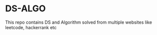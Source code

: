 # DS-ALGO
This repo contains DS and Algorithm solved from multiple websites like leetcode, hackerrank etc

